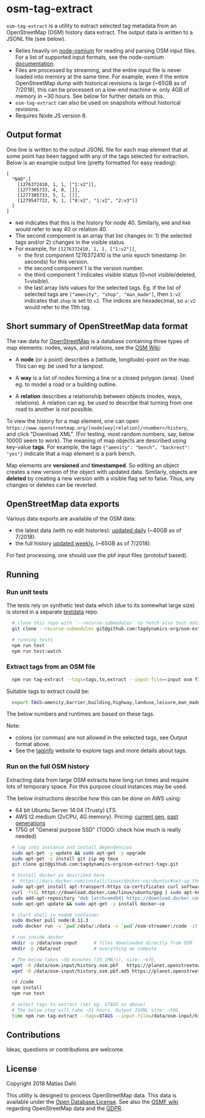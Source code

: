 # osm-tag-extract

`osm-tag-extract` is a utility to extract selected tag metadata from an OpenStreetMap (OSM) history data extract. The output data is written to a JSONL file (see below).

 - Relies heavily on [node-osmium](https://github.com/osmcode/node-osmium) for reading and parsing OSM input files. For a list of supported input formats, see the node-osmium [documentation](https://github.com/osmcode/node-osmium/blob/master/doc/tutorial.md).
 - Files are processed by streaming, and the entire input file is never loaded into memory at the same time. For example, even if the entire OpenStreetMap dump with historical revisions is large (~65GB as of 7/2018), this can be processed on a low-end machine w. only 4GB of memory in ~30 hours. See below for further details on this.
 - `osm-tag-extract` can also be used on snapshots without historical revisions.
 - Requires Node.JS version 8.

## Output format

One line is written to the output JSONL file for each map element that at some point has been tagged with any of the tags selected for extraction. Below is an example output line (pretty formatted for easy reading):

```
[
  "N40",[
    [1276372410, 1, 1, ["1:v2"]],
    [1277305733, 4, 0, []],
    [1277305733, 5, 1, []],
    [1279547722, 9, 1, ["0:v2", "1:v2", "2:v3"]]
  ]
]
```

  - `N40` indicates that this is the history for node 40. Similarly, `W40` and `R40` would refer to way 40 or relation 40.
  - The second component is an array that list changes in: 1) the selected tags and/or 2) changes in the visible status.
  - For example, for `[1276372410, 1, 1, ["1:v2"]]`,
    - the first component 1276372410 is the unix epoch timestamp (in seconds) for this version.
    - the second component 1 is the version number.
    - the third component 1 indicates visible status (0=not visible/deleted, 1=visible). 
    - the last array lists values for the selected tags. Eg. if the list of selected tags are `["amenity", "shop", "man_made"]`, then `1:v2` indicates that `shop` is set to `v2`. The indices are hexadecimal, so `a:v2` would refer to the 11th tag.

## Short summary of OpenStreetMap data format

The raw data for [OpenStreetMap](https://openstreetmap.org) is a database containing three types of map elements: nodes, ways, and relations, see the [OSM Wiki](https://wiki.openstreetmap.org/wiki/Elements):

- A **node** (or a point) describes a (latitude, longitude)-point on the map. This can eg. be used for a lampost.

- A **way** is a list of nodes forming a line or a closed polygon (area). Used eg. to model a road or a building outline.

- A **relation** describes a relationship between objects (nodes, ways, relations). A relation can eg. be used to describe that turning from one road to another is not possible.

To view the history for a map element, one can open `https://www.openstreetmap.org/[node|way|relation]/<number>/history`, and click "Download XML". (For testing, most random numbers, say, below 10000 seem to work). The meaning of map objects are described using key-value **tags**. For example, the tags `{"amenity": "bench", "backrest": "yes"}` indicate that a map element is a park bench.

Map elements are **versioned** and **timestamped**. So editing an object creates a new version of the object with updated data. Similarly, objects are **deleted** by creating a new version with a visible flag set to false. Thus, any changes or deletes can be reverted.

## OpenStreetMap data exports

Various data exports are available of the OSM data:

- the latest data (with no edit histories): [updated daily](https://wiki.openstreetmap.org/wiki/Planet.osm) (~40GB as of 7/2018).
- the full history [updated weekly](https://planet.openstreetmap.org/planet/full-history/), (~65GB as of 7/2018).

For fast processing, one should use the pbf input files (protobuf based).

## Running

### Run unit tests

The tests rely on synthetic test data which (due to its somewhat large size) is stored in a separate [testdata](https://github.com/tagdynamics-org/testdata) repo.

```bash
  # clone this repo with `--recurse-submodules` to fetch also test data
  git clone --recurse-submodules git@github.com:tagdynamics-org/osm-extract-tags.git

  # running tests
  npm run test
  npm run test:watch
```

### Extract tags from an OSM file

```bash
  npm run tag-extract --tags=tags,to,extract --input-file=<input osm file> --output-file=<output.jsonl>
```

Suitable tags to extract could be:

```bash
  export TAGS=amenity,barrier,building,highway,landuse,leisure,man_made,natural,railway,shop,sport,surface,tourism
```

The below numbers and runtimes are based on these tags.

Note: 
 - colons (or commas) are not allowed in the selected tags, see Output format above.
 - See the [taginfo](https://taginfo.openstreetmap.org/) website to explore tags and more details about tags. 

### Run on the full OSM history

Extracting data from large OSM extracts have long run times and require lots of temporary space. For this purpose cloud instances may be used. 

The below instructions describe how this can be done on AWS using: 

 - 64 bit Ubuntu Server 14.04 (Trusty) LTS.
 - AWS t2.medium (2vCPU, 4G memory). Pricing: [current gen](https://aws.amazon.com/ec2/pricing/on-demand/), [past generations](https://aws.amazon.com/ec2/previous-generation/)
 - 175G of "General purpose SSD" (TODO: check how much is really needed)

```bash
  # log into instance and install dependencies
  sudo apt-get -y update && sudo apt-get -y upgrade
  sudo apt-get -y install git zip mg tmux
  git clone git@github.com:tagdynamics-org/osm-extract-tags.git

  # Install docker as described here 
  #  https://docs.docker.com/install/linux/docker-ce/ubuntu/#set-up-the-repository
  sudo apt-get install apt-transport-https ca-certificates curl software-properties-common
  curl -fsSL https://download.docker.com/linux/ubuntu/gpg | sudo apt-key add -
  sudo add-apt-repository "deb [arch=amd64] https://download.docker.com/linux/ubuntu $(lsb_release -cs) stable"
  sudo apt-get update && sudo apt-get -y install docker-ce

  # start shell in node8 container
  sudo docker pull node:8.11.3
  sudo docker run -v `pwd`/data/:/data -v `pwd`/osm-streamer:/code -it --rm node:8.11.3 /bin/bash

  # run inside docker
  mkdir -p /data/osm-input      # files downloaded directly from OSM
  mkdir -p /data/out            # everything we compute

  # The below takes ~30 minutes (35.1MB/s), size: ~67G.
  wget -O /data/osm-input/history.osm.pbf   https://planet.openstreetmap.org/pbf/full-history/history-latest.osm.pbf
  wget -O /data/osm-input/history.osm.pbf.md5 https://planet.openstreetmap.org/pbf/full-history/history-latest.osm.pbf.md5

  cd /code
  npm install
  npm run test

  # select tags to extract (set eg. $TAGS as above)
  # The below step will take ~31 hours. Output JSONL size: ~56G.
  time npm run tag-extract --tags=$TAGS --input-file=/data/osm-input/history.osm.pbf --output-file=/data/out/tag-history.jsonl
```

## Contributions

Ideas, questions or contributions are welcome.

## License

Copyright 2018 Matias Dahl.

This utility is designed to process OpenStreetMap data. This data is available under the [Open Database License](https://openstreetmap.org/copyright). See also the [OSMF wiki](https://wiki.openstreetmap.org/wiki/GDPR) regarding OpenStreetMap data and the [GDPR](https://gdpr-info.eu/).

